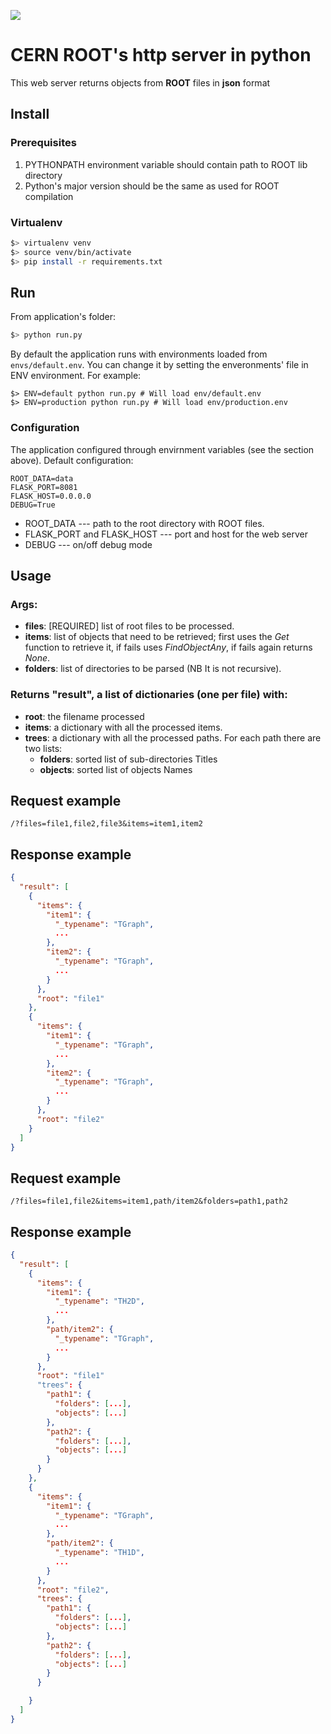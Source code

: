 [![](https://images.microbadger.com/badges/image/mazurov/cern-root.svg)](https://microbadger.com/images/mazurov/cern-root "Get your own image badge on microbadger.com")

# CERN ROOT's http server in python

This web server returns objects from **ROOT** files in **json** format
## Install
### Prerequisites
1. PYTHONPATH environment variable should contain path to ROOT lib directory
2. Python's major version should be the same as used for ROOT compilation

### Virtualenv
```sh
$> virtualenv venv
$> source venv/bin/activate
$> pip install -r requirements.txt
```
## Run
From application's folder:
```sh
$> python run.py
```

By default the application runs with environments loaded from `envs/default.env`. You can change it by setting the enveronments' file in ENV environment. For example:
```
$> ENV=default python run.py # Will load env/default.env
$> ENV=production python run.py # Will load env/production.env
```

### Configuration

The application configured through envirnment variables (see the section above). Default configuration:

```
ROOT_DATA=data
FLASK_PORT=8081
FLASK_HOST=0.0.0.0
DEBUG=True
```

* ROOT_DATA --- path to the root directory with ROOT files.
* FLASK_PORT and FLASK_HOST --- port and host for the web server
* DEBUG --- on/off debug mode

## Usage

### Args:
* **files**: [REQUIRED] list of root files to be processed.
* **items**: list of objects that need to be retrieved; first uses the *Get* function
             to retrieve it, if fails uses *FindObjectAny*, if fails again returns *None*.
* **folders**: list of directories to be parsed (NB It is not recursive).

### Returns "result", a list of dictionaries (one per file) with:
* **root**: the filename processed
* **items**: a dictionary with all the processed items.
* **trees**: a dictionary with all the processed paths. For each path there are two lists:
    * **folders**: sorted list of sub-directories Titles
    * **objects**: sorted list of objects Names


## Request example

```
/?files=file1,file2,file3&items=item1,item2
```

## Response example
```json
{
  "result": [
    {
      "items": {
        "item1": {
          "_typename": "TGraph",
          ...
        },
        "item2": {
          "_typename": "TGraph",
          ...
        }
      },
      "root": "file1"
    },
    {
      "items": {
        "item1": {
          "_typename": "TGraph",
          ...
        },
        "item2": {
          "_typename": "TGraph",
          ...
        }
      },
      "root": "file2"
    }
  ]
}
```

## Request example

```
/?files=file1,file2&items=item1,path/item2&folders=path1,path2
```

## Response example
```json
{
  "result": [
    {
      "items": {
        "item1": {
          "_typename": "TH2D",
          ...
        },
        "path/item2": {
          "_typename": "TGraph",
          ...
        }
      },
      "root": "file1"
      "trees": {
        "path1": {
          "folders": [...],
          "objects": [...]
        },
        "path2": {
          "folders": [...],
          "objects": [...]
        }
      }
    },
    {
      "items": {
        "item1": {
          "_typename": "TGraph",
          ...
        },
        "path/item2": {
          "_typename": "TH1D",
          ...
        }
      },
      "root": "file2",
      "trees": {
        "path1": {
          "folders": [...],
          "objects": [...]
        },
        "path2": {
          "folders": [...],
          "objects": [...]
        }
      }

    }
  ]
}
```



